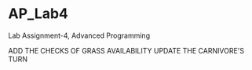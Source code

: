 # AP_Lab4
Lab​ ​Assignment-4, Advanced Programming


ADD THE CHECKS OF GRASS AVAILABILITY
UPDATE THE CARNIVORE'S TURN
